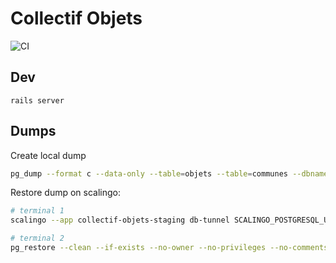 # Collectif Objets

![CI](https://github.com/adipasquale/collectif-objets/actions/workflows/ci.yml/badge.svg)

## Dev

`rails server`


## Dumps

Create local dump

```sh
pg_dump --format c --data-only --table=objets --table=communes --dbname collectif_objets_dev --file tmp/dump.pgsql
```


Restore dump on scalingo:

```sh
# terminal 1
scalingo --app collectif-objets-staging db-tunnel SCALINGO_POSTGRESQL_URL

# terminal 2
pg_restore --clean --if-exists --no-owner --no-privileges --no-comments --dbname `scalingo --app collectif-objets-staging env-get SCALINGO_POSTGRESQL_URL` tmp/dump.pgsql
```
